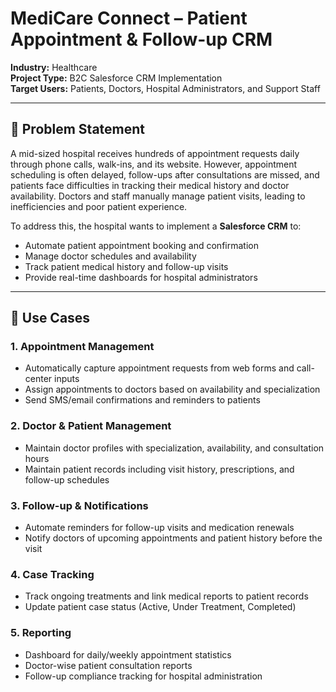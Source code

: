 # MediCare Connect – Patient Appointment & Follow-up CRM

**Industry:** Healthcare  
**Project Type:** B2C Salesforce CRM Implementation  
**Target Users:** Patients, Doctors, Hospital Administrators, and Support Staff  

---

## 📌 Problem Statement

A mid-sized hospital receives hundreds of appointment requests daily through phone calls, walk-ins, and its website. However, appointment scheduling is often delayed, follow-ups after consultations are missed, and patients face difficulties in tracking their medical history and doctor availability. Doctors and staff manually manage patient visits, leading to inefficiencies and poor patient experience.

To address this, the hospital wants to implement a **Salesforce CRM** to:

- Automate patient appointment booking and confirmation  
- Manage doctor schedules and availability  
- Track patient medical history and follow-up visits  
- Provide real-time dashboards for hospital administrators  

---

## 🚀 Use Cases

### **1. Appointment Management**
- Automatically capture appointment requests from web forms and call-center inputs  
- Assign appointments to doctors based on availability and specialization  
- Send SMS/email confirmations and reminders to patients  

### **2. Doctor & Patient Management**
- Maintain doctor profiles with specialization, availability, and consultation hours  
- Maintain patient records including visit history, prescriptions, and follow-up schedules  

### **3. Follow-up & Notifications**
- Automate reminders for follow-up visits and medication renewals  
- Notify doctors of upcoming appointments and patient history before the visit  

### **4. Case Tracking**
- Track ongoing treatments and link medical reports to patient records  
- Update patient case status (Active, Under Treatment, Completed)  

### **5. Reporting**
- Dashboard for daily/weekly appointment statistics  
- Doctor-wise patient consultation reports  
- Follow-up compliance tracking for hospital administration  
